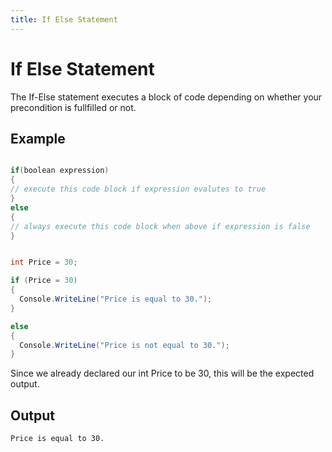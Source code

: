 ```yaml
---
title: If Else Statement
---
```


# If Else Statement

The If-Else statement executes a block of code depending on whether your precondition is fullfilled or not.

## Example
```csharp

if(boolean expression)
{
// execute this code block if expression evalutes to true
}
else
{
// always execute this code block when above if expression is false
}


int Price = 30;

if (Price = 30)
{
  Console.WriteLine("Price is equal to 30.");
}

else 
{
  Console.WriteLine("Price is not equal to 30.");
}
```

Since we already declared our int Price to be 30, this will be the expected output.

## Output
```
Price is equal to 30.
```
